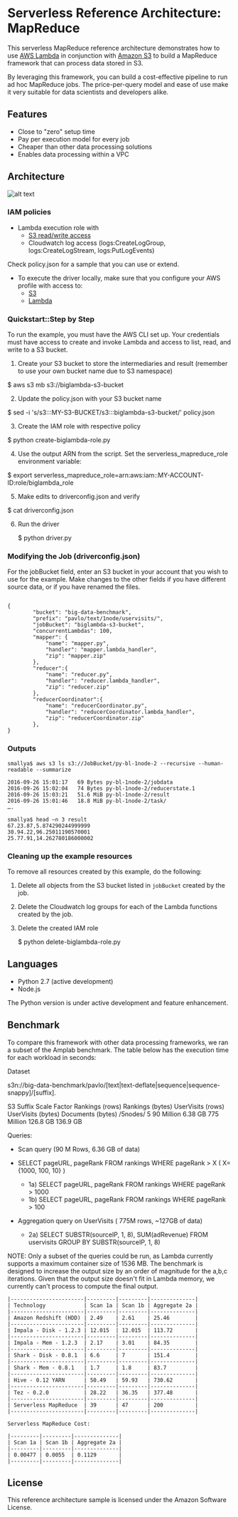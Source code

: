 # Serverless Reference Architecture: MapReduce

This serverless MapReduce reference architecture demonstrates how to use [AWS Lambda](https://aws.amazon.com/lambda) in conjunction with [Amazon S3](https://aws.amazon.com/s3) to build a MapReduce framework that can process data stored in S3. 

By leveraging this framework, you can build a cost-effective pipeline to run ad hoc MapReduce jobs. The price-per-query model and ease of use make it very suitable for data scientists and developers alike. 

## Features

* Close to "zero" setup time
* Pay per execution model for every job
* Cheaper than other data processing solutions
* Enables data processing within a VPC

## Architecture

![alt text](https://s3.amazonaws.com/smallya-test/bl-git.png "Serverless MapReduce architecture")

### IAM policies 

* Lambda execution role with 
    * [S3 read/write access](http://docs.aws.amazon.com/lambda/latest/dg/with-s3-example-create-iam-role.html)
    * Cloudwatch log access (logs:CreateLogGroup, logs:CreateLogStream, logs:PutLogEvents)
 
Check policy.json for a sample that you can use or extend.

* To execute the driver locally, make sure that you configure your AWS profile with access to: 
    * [S3](http://docs.aws.amazon.com/AmazonS3/latest/dev/example-policies-s3.html)
    * [Lambda](http://docs.aws.amazon.com/lambda/latest/dg/lambda-api-permissions-ref.html)

### Quickstart::Step by Step  ###

To run the example, you must have the AWS CLI set up. Your credentials must have access to create and invoke Lambda and access to list, read, and write to a S3 bucket.

1. Create your S3 bucket to store the intermediaries and result
(remember to use your own bucket name due to S3 namespace)

  $ aws s3 mb s3://biglambda-s3-bucket

2. Update the policy.json with your S3 bucket name

  $ sed -i 's/s3:::MY-S3-BUCKET/s3:::biglambda-s3-bucket/' policy.json

3. Create the IAM role with respective policy

  $ python create-biglambda-role.py

4. Use the output ARN from the script. Set the serverless_mapreduce_role environment variable:

  $ export serverless_mapreduce_role=arn:aws:iam::MY-ACCOUNT-ID:role/biglambda_role

5. Make edits to driverconfig.json and verify

  $ cat driverconfig.json 

6. Run the driver
 
	$ python driver.py

### Modifying the Job (driverconfig.json)

For the jobBucket field, enter an S3 bucket in your account that you wish to use for the example. Make changes to the other fields if you have different source data, or if you have renamed the files.

```

{
        "bucket": "big-data-benchmark",
        "prefix": "pavlo/text/1node/uservisits/",
        "jobBucket": "biglambda-s3-bucket",
        "concurrentLambdas": 100,
        "mapper": {
            "name": "mapper.py",
            "handler": "mapper.lambda_handler",
            "zip": "mapper.zip"
        },
        "reducer":{
            "name": "reducer.py",
            "handler": "reducer.lambda_handler",
            "zip": "reducer.zip"
        },
        "reducerCoordinator":{
            "name": "reducerCoordinator.py",
            "handler": "reducerCoordinator.lambda_handler",
            "zip": "reducerCoordinator.zip"
        },
}

```

### Outputs 

```
smallya$ aws s3 ls s3://JobBucket/py-bl-1node-2 --recursive --human-readable --summarize

2016-09-26 15:01:17   69 Bytes py-bl-1node-2/jobdata
2016-09-26 15:02:04   74 Bytes py-bl-1node-2/reducerstate.1
2016-09-26 15:03:21   51.6 MiB py-bl-1node-2/result 
2016-09-26 15:01:46   18.8 MiB py-bl-1node-2/task/
….

smallya$ head –n 3 result 
67.23.87,5.874290244999999
30.94.22,96.25011190570001
25.77.91,14.262780186000002
```

### Cleaning up the example resources
To remove all resources created by this example, do the following:

1. Delete all objects from the S3 bucket listed in `jobBucket` created by the job.
1. Delete the Cloudwatch log groups for each of the Lambda functions created by the job. 
1. Delete the created IAM role

    $ python delete-biglambda-role.py

## Languages
* Python 2.7 (active development)
* Node.js

The Python version is under active development and feature enhancement.

## Benchmark

To compare this framework with other data processing frameworks, we ran a subset of the Amplab benchmark. The table below has the execution time for each workload in seconds: 

Dataset

s3n://big-data-benchmark/pavlo/[text|text-deflate|sequence|sequence-snappy]/[suffix].

S3 Suffix   Scale Factor    Rankings (rows) Rankings (bytes)    UserVisits (rows)   UserVisits (bytes)  Documents (bytes)
/5nodes/    5               90 Million      6.38 GB              775 Million         126.8 GB             136.9 GB

Queries:

* Scan query  (90 M Rows, 6.36 GB of data)
* SELECT pageURL, pageRank FROM rankings WHERE pageRank > X   ( X= {1000, 100, 10} )

    * 1a) SELECT pageURL, pageRank FROM rankings WHERE pageRank > 1000   
    * 1b) SELECT pageURL, pageRank FROM rankings WHERE pageRank > 100   


* Aggregation query on UserVisits ( 775M rows, ~127GB of data)
    * 2a) SELECT SUBSTR(sourceIP, 1, 8), SUM(adRevenue) FROM uservisits GROUP BY SUBSTR(sourceIP, 1, 8)


NOTE: Only a subset of the queries could be run, as Lambda currently supports a maximum container size of 1536 MB. The benchmark is designed to increase the output size by an order of magnitude for the a,b,c iterations. Given that the output size doesn't fit in Lambda memory, we currently can't process to compute the final output. 

```
|-----------------------|---------|---------|--------------|
| Technology            | Scan 1a | Scan 1b | Aggregate 2a | 
|-----------------------|---------|---------|--------------|
| Amazon Redshift (HDD) | 2.49    | 2.61    | 25.46        |
|-----------------------|---------|---------|--------------|
| Impala - Disk - 1.2.3 | 12.015  | 12.015  | 113.72       |
|-----------------------|---------|---------|--------------|
| Impala - Mem - 1.2.3  | 2.17    | 3.01    | 84.35        |
|-----------------------|---------|---------|--------------|
| Shark - Disk - 0.8.1  | 6.6     | 7       | 151.4        |
|-----------------------|---------|---------|--------------|
| Shark - Mem - 0.8.1   | 1.7     | 1.8     | 83.7         |
|-----------------------|---------|---------|--------------|
| Hive - 0.12 YARN      | 50.49   | 59.93   | 730.62       |
|-----------------------|---------|---------|--------------|
| Tez - 0.2.0           | 28.22   | 36.35   | 377.48       |
|-----------------------|---------|---------|--------------|
| Serverless MapReduce  | 39      | 47      | 200          |   
|-----------------------|---------|---------|--------------|

Serverless MapReduce Cost:

|---------|---------|--------------|
| Scan 1a | Scan 1b | Aggregate 2a | 
|---------|---------|--------------|
| 0.00477 | 0.0055  | 0.1129       |   
|---------|---------|--------------|
```

## License
This reference architecture sample is licensed under  the Amazon Software License.
